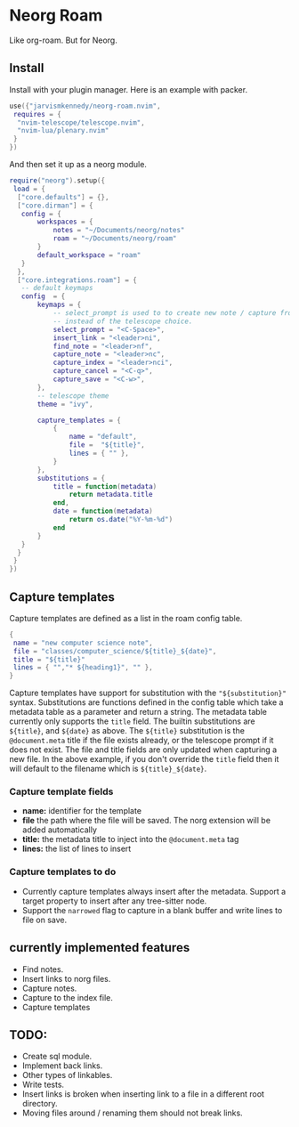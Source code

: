 



# Neorg Roam

Like org-roam. But for Neorg. 


## Install

Install with your plugin manager. Here is an example with packer.
```lua 
use({"jarvismkennedy/neorg-roam.nvim", 
 requires = { 
  "nvim-telescope/telescope.nvim", 
  "nvim-lua/plenary.nvim"
 }
})
```
And then set it up as a neorg module.
```lua
require("neorg").setup({ 
 load = { 
  ["core.defaults"] = {},
  ["core.dirman"] = {
   config = { 
	   workspaces = { 
		   notes = "~/Documents/neorg/notes"
		   roam = "~/Documents/neorg/roam"
	   }
	   default_workspace = "roam"
   }
  },
  ["core.integrations.roam"] = { 
   -- default keymaps
   config  = {
	   keymaps = {
		   -- select_prompt is used to to create new note / capture from the prompt directly
		   -- instead of the telescope choice.
		   select_prompt = "<C-Space>",
		   insert_link = "<leader>ni",
		   find_note = "<leader>nf",
		   capture_note = "<leader>nc",
		   capture_index = "<leader>nci",
		   capture_cancel = "<C-q>",
		   capture_save = "<C-w>",
	   },
	   -- telescope theme
	   theme = "ivy",

	   capture_templates = {
		   {
			   name = "default",
			   file =  "${title}",
			   lines = { "" }, 
		   }
	   },
	   substitutions = {
		   title = function(metadata)
			   return metadata.title
		   end,
		   date = function(metadata)
			   return os.date("%Y-%m-%d")
		   end
	   }
   }
  }
 }
})
```


## Capture templates

Capture templates are defined as a list in the roam config table.
```lua	
{
 name = "new computer science note",
 file = "classes/computer_science/${title}_${date}",
 title = "${title}"
 lines = { "","* ${heading1}", "" },
}
```
Capture templates have support for substitution with the `"${substitution}"` syntax. Substitutions are functions 
defined in the config table which take a metadata table as a parameter and return a string. The
metadata table currently only supports the `title` field. The builtin substitutions are
`${title}`, and `${date}` as above. The `${title}` substitution is the `@document.meta` title if the file exists already,
or the telescope prompt if it does not exist. The file and title fields are only updated when
capturing a new file. In the above example, if you don't override the `title` field then it will
default to the filename which is `${title}_${date}`.


### Capture template fields

- **name:** identifier for the template 
- **file** the path where the file will be saved. The norg extension will be added automatically
- **title:** the metadata title to inject into the `@document.meta` tag
- **lines:** the list of lines to insert


### Capture templates to do

-  Currently capture templates always insert after the metadata. Support a target property to
      insert after any tree-sitter node.
-  Support the `narrowed` flag to capture in a blank buffer and write lines to file on save.


## currently implemented features

- Find notes.
- Insert links to norg files.
- Capture notes. 
- Capture to the index file.
- Capture templates


## TODO:

- Create sql module.
- Implement back links.
- Other types of linkables.
- Write tests.
- Insert links is broken when inserting link to a file in a different root directory.
- Moving files around / renaming them should not break links.


